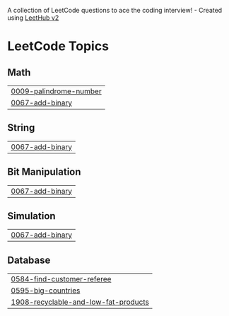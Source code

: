 A collection of LeetCode questions to ace the coding interview! - Created using [LeetHub v2](https://github.com/arunbhardwaj/LeetHub-2.0)
<!---LeetCode Topics Start-->
# LeetCode Topics
## Math
|  |
| ------- |
| [0009-palindrome-number](https://github.com/Mukesh-Samantaray/LeetCode/tree/master/0009-palindrome-number) |
| [0067-add-binary](https://github.com/Mukesh-Samantaray/LeetCode/tree/master/0067-add-binary) |
## String
|  |
| ------- |
| [0067-add-binary](https://github.com/Mukesh-Samantaray/LeetCode/tree/master/0067-add-binary) |
## Bit Manipulation
|  |
| ------- |
| [0067-add-binary](https://github.com/Mukesh-Samantaray/LeetCode/tree/master/0067-add-binary) |
## Simulation
|  |
| ------- |
| [0067-add-binary](https://github.com/Mukesh-Samantaray/LeetCode/tree/master/0067-add-binary) |
## Database
|  |
| ------- |
| [0584-find-customer-referee](https://github.com/Mukesh-Samantaray/LeetCode/tree/master/0584-find-customer-referee) |
| [0595-big-countries](https://github.com/Mukesh-Samantaray/LeetCode/tree/master/0595-big-countries) |
| [1908-recyclable-and-low-fat-products](https://github.com/Mukesh-Samantaray/LeetCode/tree/master/1908-recyclable-and-low-fat-products) |
<!---LeetCode Topics End-->